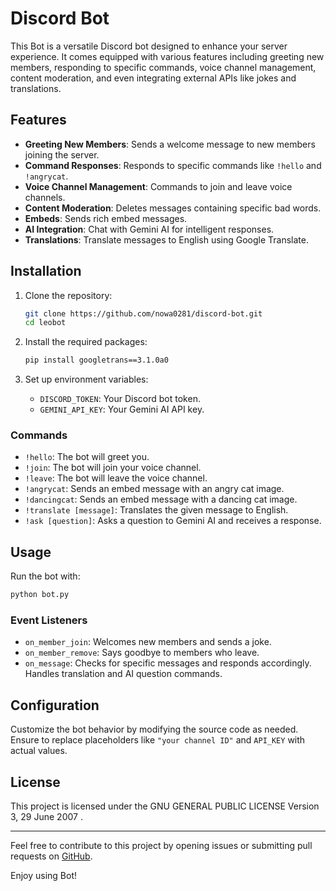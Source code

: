 # Discord Bot

This Bot is a versatile Discord bot designed to enhance your server experience. It comes equipped with various features including greeting new members, responding to specific commands, voice channel management, content moderation, and even integrating external APIs like jokes and translations.

## Features

- **Greeting New Members**: Sends a welcome message to new members joining the server.
- **Command Responses**: Responds to specific commands like `!hello` and `!angrycat`.
- **Voice Channel Management**: Commands to join and leave voice channels.
- **Content Moderation**: Deletes messages containing specific bad words.
- **Embeds**: Sends rich embed messages.
- **AI Integration**: Chat with Gemini AI for intelligent responses.
- **Translations**: Translate messages to English using Google Translate.

## Installation

1. Clone the repository:
   ```bash
   git clone https://github.com/nowa0281/discord-bot.git
   cd leobot
   ```

2. Install the required packages:
   ```bash
   pip install googletrans==3.1.0a0
   ```

3. Set up environment variables:
   - `DISCORD_TOKEN`: Your Discord bot token.
   - `GEMINI_API_KEY`: Your Gemini AI API key.


### Commands

- `!hello`: The bot will greet you.
- `!join`: The bot will join your voice channel.
- `!leave`: The bot will leave the voice channel.
- `!angrycat`: Sends an embed message with an angry cat image.
- `!dancingcat`: Sends an embed message with a dancing cat image.
- `!translate [message]`: Translates the given message to English.
- `!ask [question]`: Asks a question to Gemini AI and receives a response.


## Usage

Run the bot with:
```bash
python bot.py
```


### Event Listeners

- `on_member_join`: Welcomes new members and sends a joke.
- `on_member_remove`: Says goodbye to members who leave.
- `on_message`: Checks for specific messages and responds accordingly. Handles translation and AI question commands.

## Configuration

Customize the bot behavior by modifying the source code as needed. Ensure to replace placeholders like `"your channel ID"` and `API_KEY` with actual values.

## License

This project is licensed under the  GNU GENERAL PUBLIC LICENSE Version 3, 29 June 2007
.

---

Feel free to contribute to this project by opening issues or submitting pull requests on [GitHub](https://github.com/nowa0281/discord-bot.git).

Enjoy using Bot!